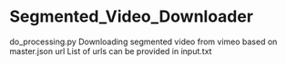 # Segmented_Video_Downloader

do_processing.py
Downloading segmented video from vimeo based on master.json url
List of urls can be provided in input.txt



